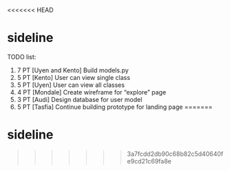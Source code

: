 <<<<<<< HEAD
# sideline

TODO list:

1. 7 PT [Uyen and Kento] Build models.py
2. 5 PT [Kento] User can view single class
3. 5 PT [Uyen] User can view all classes
4. 4 PT [Mondale] Create wireframe for “explore” page
5. 3 PT [Audi] Design database for user model
6. 5 PT [Tasfia] Continue building prototype for landing page 
=======
# sideline
>>>>>>> 3a7fcdd2db90c68b82c5d40640fe9cd21c69fa8e
